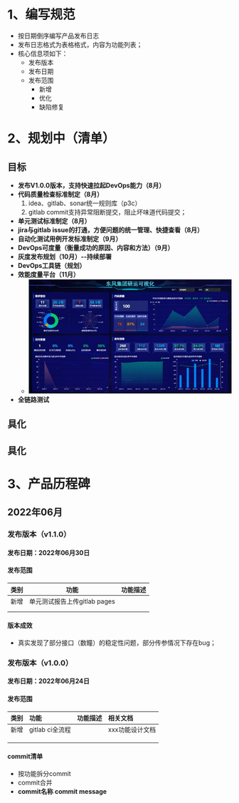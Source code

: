 # 1、编写规范

- 按日期倒序编写产品发布日志
- 发布日志格式为表格格式，内容为功能列表；
- 核心信息项如下：
  - 发布版本
  - 发布日期
  - 发布范围
    - 新增
    - 优化
    - 缺陷修复

# 2、规划中（清单）

## 目标

- **发布V1.0.0版本，支持快速拉起DevOps能力（8月）**
- **代码质量检查标准制定（8月）**
  1. idea、gitlab、sonar统一规则库（p3c）
  2. gitlab commit支持异常阻断提交，阻止坏味道代码提交；
- **单元测试标准制定（8月）**
- **jira与gitlab issue的打通，方便问题的统一管理、快捷查看（8月）**
- **自动化测试用例开发标准制定（9月）**
- **DevOps可度量（衡量成功的原因、内容和方法）（9月）**
- **灰度发布规划（10月）--持续部署**
- **DevOps工具链（规划）**
- **效能度量平台（11月）**
  - ![1a3d736ecb0583c5b33b42db13e4ec72](P0-产品规划日志.assets/1a3d736ecb0583c5b33b42db13e4ec72.jpeg)
- **全链路测试**

## 具化

## 具化

# 3、产品历程碑

## 2022年06月

### 发布版本（v1.1.0）

#### 发布日期：2022年06月30日

#### 发布范围

| 类别 | 功能                         | 功能描述 |
| ---- | ---------------------------- | -------- |
| 新增 | 单元测试报告上传gitlab pages |          |
|      |                              |          |
|      |                              |          |

#### 版本成效

- 真实发现了部分接口（数瞳）的稳定性问题，部分传参情况下存在bug；

### 发布版本（v1.0.0）

#### 发布日期：2022年06月24日

#### 发布范围

| 类别 | 功能            | 功能描述 | 相关文档        |
| :--- | :-------------- | :------- | :-------------- |
| 新增 | gitlab ci全流程 |          | xxx功能设计文档 |
|      |                 |          |                 |
|      |                 |          |                 |
|      |                 |          |                 |

#### commit清单

- 按功能拆分commit
- commit合并
- **commit名称   commit message**